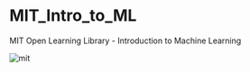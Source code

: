 # MIT_Intro_to_ML
MIT Open Learning Library - Introduction to Machine Learning

![mit](https://openlearninglibrary.mit.edu/asset-v1:MITx+6.036+1T2019+type@asset+block@course_image.jpg)
